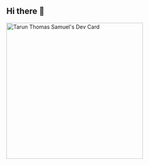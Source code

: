 ## Hi there 👋

<!--
**tarunsamuel7/tarunsamuel7** is a ✨ _special_ ✨ repository because its `README.md` (this file) appears on your GitHub profile.

Here are some ideas to get you started:

- 🔭 I’m currently working on ...
- 🌱 I’m currently learning ...
- 👯 I’m looking to collaborate on ...
- 🤔 I’m looking for help with ...
- 💬 Ask me about ...
- 📫 How to reach me: ...
- 😄 Pronouns: ...
- ⚡ Fun fact: ...
-->


<a href="https://app.daily.dev/tarunthomassamuel"><img src="https://api.daily.dev/devcards/v2/fly3yc44Uy9V8sWzq015n.png?type=default&r=ia0" width="356" alt="Tarun Thomas Samuel's Dev Card"/></a>
